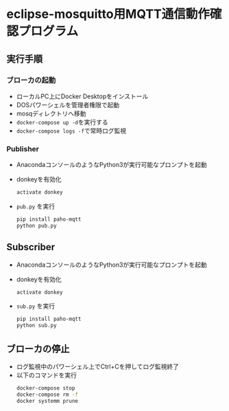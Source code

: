 # eclipse-mosquitto用MQTT通信動作確認プログラム

## 実行手順

### ブローカの起動

* ローカルPC上にDocker Desktopをインストール
* DOSパワーシェルを管理者権限で起動
* mosqディレクトリへ移動
* `docker-compose up -d`を実行する
* `docker-compose logs -f`で常時ログ監視

### Publisher
* AnacondaコンソールのようなPython3が実行可能なプロンプトを起動
* donkeyを有効化
   ```bash
   activate donkey
   ```

* `pub.py` を実行
   ```bash
   pip install paho-mqtt
   python pub.py
   ```

## Subscriber
* AnacondaコンソールのようなPython3が実行可能なプロンプトを起動
* donkeyを有効化
   ```bash
   activate donkey
   ```

* `sub.py` を実行
   ```bash
   pip install paho-mqtt
   python sub.py
   ```

## ブローカの停止

* ログ監視中のパワーシェル上でCtrl+Cを押してログ監視終了
* 以下のコマンドを実行
   ```bash
   docker-compose stop
   docker-compose rm -f
   docker systemm prune
   ```
   